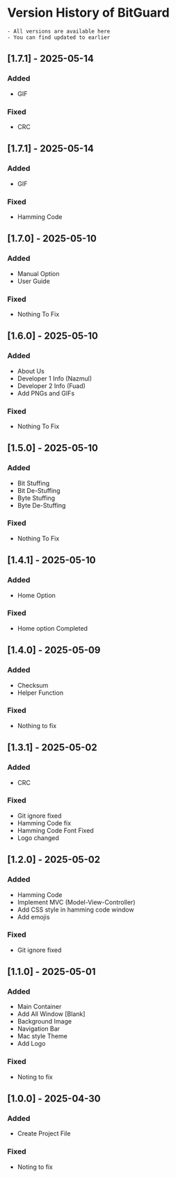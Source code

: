# Version History of BitGuard
```
- All versions are available here
- You can find updated to earlier
```






## [1.7.1] - 2025-05-14
### Added
- GIF

### Fixed
- CRC

###


## [1.7.1] - 2025-05-14
### Added
- GIF

### Fixed
- Hamming Code

###


## [1.7.0] - 2025-05-10
### Added
- Manual Option
- User Guide

### Fixed
- Nothing To Fix

###


## [1.6.0] - 2025-05-10
### Added
- About Us
- Developer 1 Info (Nazmul)
- Developer 2 Info (Fuad)
- Add PNGs and GIFs

### Fixed
- Nothing To Fix

###

## [1.5.0] - 2025-05-10
### Added
- Bit Stuffing
- Bit De-Stuffing
- Byte Stuffing
- Byte De-Stuffing

### Fixed
- Nothing To Fix

###

## [1.4.1] - 2025-05-10
### Added
- Home Option

### Fixed
- Home option Completed

###

## [1.4.0] - 2025-05-09
### Added
- Checksum
- Helper Function

### Fixed
- Nothing to fix

###

## [1.3.1] - 2025-05-02
### Added
- CRC

### Fixed
- Git ignore fixed
- Hamming Code fix
- Hamming Code Font Fixed
- Logo changed

###


## [1.2.0] - 2025-05-02
### Added
- Hamming Code
- Implement MVC (Model-View-Controller)
- Add CSS style in hamming code window
- Add emojis

### Fixed
- Git ignore fixed

## [1.1.0] - 2025-05-01
### Added
- Main Container
- Add All Window [Blank]
- Background Image
- Navigation Bar
- Mac style Theme
- Add Logo

### Fixed
- Noting to fix

## [1.0.0] - 2025-04-30
### Added
- Create Project File

### Fixed
- Noting to fix
